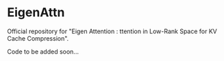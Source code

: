 # EigenAttn

Official repository for "Eigen Attention : ttention in Low-Rank Space for KV Cache Compression". 

Code to be added soon...
